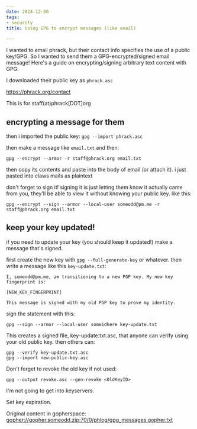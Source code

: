 ```yaml
---
date: 2024-12-30
tags:
- security
title: Using GPG to encrypt messages (like email)

---
```



I wanted to email phrack, but their contact info specifies the use of a public
key/GPG. So I wanted to send them a GPG-encrypted/signed email message! Here's
a guide on encrypting/signing arbitrary text content with GPG.

I downloaded their public key as `phrack.asc`

https://phrack.org/contact

This is for staff(at)phrack[DOT]org

## encrypting a message for them

then i imported the public key: `gpg --import phrack.asc`

then make a message like `email.txt` and then:

```
gpg --encrypt --armor -r staff@phrack.org email.txt
```

then copy its contents and paste into the body of email (or attach it). i just pasted into claws mails as plaintext

don't forget to sign it! signing it is just letting them know it actually came from you, they'll be able to view it without knowing your public key. like this:

```
gpg --encrypt --sign --armor --local-user someodd@pm.me -r staff@phrack.org email.txt
```

## keep your key updated!

if you need to update your key (you should keep it updated!) make a message that's signed.

first create the new key with `gpg --full-generate-key` or whatever. then write a message like this `key-update.txt`:

```
I, someodd@pm.me, am transitioning to a new PGP key. My new key fingerprint is:

[NEW_KEY_FINGERPRINT]

This message is signed with my old PGP key to prove my identity.
```

sign the statement with this:

```
gpg --sign --armor --local-user someidhere key-update.txt
```

This creates a signed file, key-update.txt.asc, that anyone can verify using your old public key. then others can:

```
gpg --verify key-update.txt.asc
gpg --import new-public-key.asc
```

Don't forget to revoke the old key if not used:

```
gpg --output revoke.asc --gen-revoke <OldKeyID>
```

I'm not going to get into keyservers.

Set key expiration.


Original content in gopherspace: [gopher://gopher.someodd.zip:70/0/phlog/gpg_messages.gopher.txt](gopher://gopher.someodd.zip:70/0/phlog/gpg_messages.gopher.txt)
